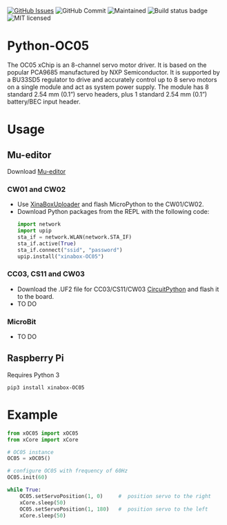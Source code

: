 [![GitHub Issues](https://img.shields.io/github/issues/xinabox/Python-OC05.svg)](https://github.com/xinabox/Python-OC05/issues)
![GitHub Commit](https://img.shields.io/github/last-commit/xinabox/Python-OC05)
![Maintained](https://img.shields.io/maintenance/yes/2020)
![Build status badge](https://github.com/xinabox/Python-OC05/workflows/Python/badge.svg)
![MIT licensed](https://img.shields.io/badge/license-MIT-blue.svg)
# Python-OC05

The OC05 xChip is an 8-channel servo motor driver. It is based on the popular PCA9685 manufactured by NXP Semiconductor. It is supported by a BU33SD5 regulator to drive and accurately control up to 8 servo motors on a single module and act as system power supply. The module has 8 standard 2.54 mm (0.1”) servo headers, plus 1 standard 2.54 mm (0.1”) battery/BEC input header.

# Usage

## Mu-editor
Download [Mu-editor](https://github.com/xinabox/mu-editor/releases/tag/v1.1.0a2)

### CW01 and CW02
- Use [XinaBoxUploader](https://github.com/xinabox/XinaBoxUploader/releases/latest) and flash MicroPython to the CW01/CW02.
- Download Python packages from the REPL with the following code:
    ```python
    import network
    import upip
    sta_if = network.WLAN(network.STA_IF)
    sta_if.active(True)
    sta_if.connect("ssid", "password")
    upip.install("xinabox-OC05")
    ```

### CC03, CS11 and CW03
- Download the .UF2 file for CC03/CS11/CW03 [CircuitPython](https://circuitpython.org/board/xinabox_cs11/) and flash it to the board.
- TO DO

### MicroBit
- TO DO

## Raspberry Pi

Requires Python 3
```
pip3 install xinabox-OC05
```

# Example
```python
from xOC05 import xOC05
from xCore import xCore

# OC05 instance
OC05 = xOC05()

# configure OC05 with frequency of 60Hz
OC05.init(60)

while True:
    OC05.setServoPosition(1, 0)     #  position servo to the right
    xCore.sleep(50)
    OC05.setServoPosition(1, 180)   #  position servo to the left
    xCore.sleep(50)
```
